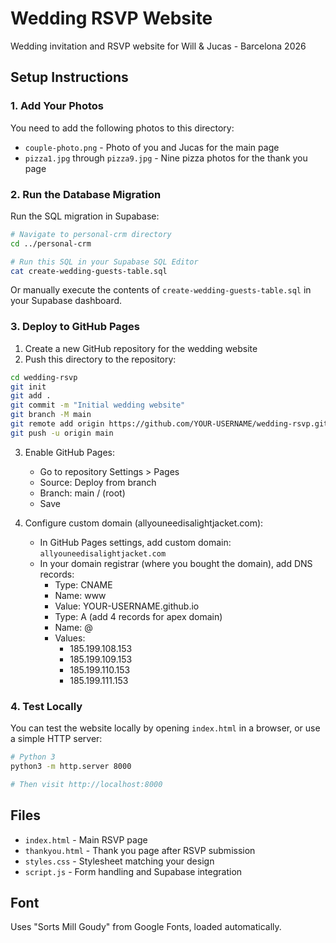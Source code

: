 # Wedding RSVP Website

Wedding invitation and RSVP website for Will & Jucas - Barcelona 2026

## Setup Instructions

### 1. Add Your Photos

You need to add the following photos to this directory:

- `couple-photo.png` - Photo of you and Jucas for the main page
- `pizza1.jpg` through `pizza9.jpg` - Nine pizza photos for the thank you page

### 2. Run the Database Migration

Run the SQL migration in Supabase:
```bash
# Navigate to personal-crm directory
cd ../personal-crm

# Run this SQL in your Supabase SQL Editor
cat create-wedding-guests-table.sql
```

Or manually execute the contents of `create-wedding-guests-table.sql` in your Supabase dashboard.

### 3. Deploy to GitHub Pages

1. Create a new GitHub repository for the wedding website
2. Push this directory to the repository:

```bash
cd wedding-rsvp
git init
git add .
git commit -m "Initial wedding website"
git branch -M main
git remote add origin https://github.com/YOUR-USERNAME/wedding-rsvp.git
git push -u origin main
```

3. Enable GitHub Pages:
   - Go to repository Settings > Pages
   - Source: Deploy from branch
   - Branch: main / (root)
   - Save

4. Configure custom domain (allyouneedisalightjacket.com):
   - In GitHub Pages settings, add custom domain: `allyouneedisalightjacket.com`
   - In your domain registrar (where you bought the domain), add DNS records:
     - Type: CNAME
     - Name: www
     - Value: YOUR-USERNAME.github.io
     - Type: A (add 4 records for apex domain)
     - Name: @
     - Values:
       - 185.199.108.153
       - 185.199.109.153
       - 185.199.110.153
       - 185.199.111.153

### 4. Test Locally

You can test the website locally by opening `index.html` in a browser, or use a simple HTTP server:

```bash
# Python 3
python3 -m http.server 8000

# Then visit http://localhost:8000
```

## Files

- `index.html` - Main RSVP page
- `thankyou.html` - Thank you page after RSVP submission
- `styles.css` - Stylesheet matching your design
- `script.js` - Form handling and Supabase integration

## Font

Uses "Sorts Mill Goudy" from Google Fonts, loaded automatically.